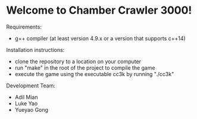 Welcome to Chamber Crawler 3000!
================================


Requirements:
- g++ compiler (at least version 4.9.x or a version that supports c++14)

Installation instructions:
- clone the repository to a location on your computer
- run "make" in the root of the project to compile the game
- execute the game using the executable cc3k by running "./cc3k"

Development Team:
- Adil Mian
- Luke Yao
- Yueyao Gong

